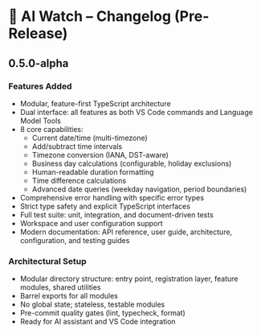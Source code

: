 # 📝 AI Watch – Changelog (Pre-Release)

## 0.5.0-alpha

### Features Added
- Modular, feature-first TypeScript architecture
- Dual interface: all features as both VS Code commands and Language Model Tools
- 8 core capabilities:
	- Current date/time (multi-timezone)
	- Add/subtract time intervals
	- Timezone conversion (IANA, DST-aware)
	- Business day calculations (configurable, holiday exclusions)
	- Human-readable duration formatting
	- Time difference calculations
	- Advanced date queries (weekday navigation, period boundaries)
- Comprehensive error handling with specific error types
- Strict type safety and explicit TypeScript interfaces
- Full test suite: unit, integration, and document-driven tests
- Workspace and user configuration support
- Modern documentation: API reference, user guide, architecture, configuration, and testing guides

### Architectural Setup
- Modular directory structure: entry point, registration layer, feature modules, shared utilities
- Barrel exports for all modules
- No global state; stateless, testable modules
- Pre-commit quality gates (lint, typecheck, format)
- Ready for AI assistant and VS Code integration
